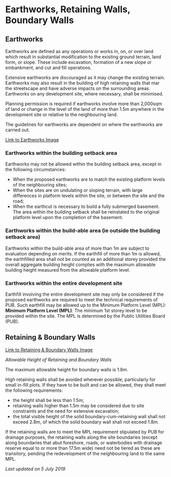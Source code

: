 # Earthworks, Retaining Walls, Boundary Walls

## Earthworks

Earthworks are defined as any operations or works in, on, or over land which result in substantial modification to the existing ground terrain, land form, or slope. These include excavation, formation of a new slope or embankment, and cut and fill operations.

Extensive earthworks are discouraged as it may change the existing terrain. Earthworks may also result in the building of high retaining walls that mar the streetscape and have adverse impacts on the surrounding areas. Earthworks on any development site, where necessary, shall be minimised.

Planning permission is required if earthworks involve more than 2,000sqm of land or change in the level of the land of more than 1.5m anywhere in the development site or relative to the neighbouring land.

The guidelines for earthworks are dependent on where the earthworks are carried out.

[Link to Earthworks Image](https://www.ura.gov.sg/-/media/Corporate/Guidelines/Development-control/Commercial/C07_Earthworks.jpg?h=100%25&w=100%25)

### Earthworks within the building setback area

Earthworks may not be allowed within the building setback area, except in the following circumstances:
-   When the proposed earthworks are to match the existing platform levels of the neighbouring sites;
-   When the sites are on undulating or sloping terrain, with large differences in platform levels within the site, or between the site and the road;
-   When the earthcut is necessary to build a fully submerged basement. The area within the building setback shall be reinstated to the original platform level upon the completion of the basement.

### Earthworks within the build-able area (ie outside the building setback area)

Earthworks within the build-able area of more than 1m are subject to evaluation depending on merits. If the earthfill of more than 1m is allowed, the earthfilled area shall not be counted as an additional storey provided the overall aggregate building height complies with the maximum allowable building height measured from the allowable platform level.

### Earthworks within the entire development site

Earthfill involving the entire development site may only be considered if the proposed earthworks are required to meet the technical requirements of PUB. Such earthfill may be allowed up to the Minimum Platform Level (MPL):
**Minimum Platform Level (MPL)**: The minimum 1st storey level to be provided within the site. The MPL is determined by the Public Utilities Board (PUB).

## Retaining & Boundary Walls

[Link to Retaining & Boundary Walls Image](https://www.ura.gov.sg/-/media/Corporate/Guidelines/Development-control/Flats-Condominiums/F15_Retaining_Wall_15m.jpg?h=100%2525&w=100%2525)

*Allowable Height of Retaining and Boundary Walls*

The maximum allowable height for boundary walls is 1.8m.

High retaining walls shall be avoided wherever possible, particularly for small in-fill plots. If they have to be built and can be allowed, they shall meet the following requirements:
-   the height shall be less than 1.5m;
-   retaining walls higher than 1.5m may be considered due to site constraints and the need for extensive excavation;
-   the total visible height of the solid boundary-cum-retaining wall shall not exceed 2.8m, of which the solid boundary wall shall not exceed 1.8m.
  
If the retaining walls are to meet the MPL requirement stipulated by PUB for drainage purposes, the retaining walls along the site boundaries (except along boundaries that abut foreshore, roads, or waterbodies with drainage reserve equal to or more than 17.5m wide) need not be tiered as these are transitory, pending the redevelopment of the neighbouring land to the same MPL.

*Last updated on 5 July 2019*
